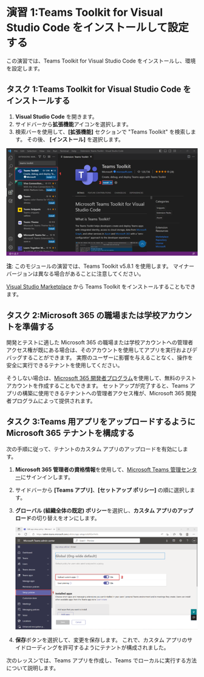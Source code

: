 # 演習 1:Teams Toolkit for Visual Studio Code をインストールして設定する

この演習では、Teams Toolkit for Visual Studio Code をインストールし、環境を設定します。

## タスク 1:Teams Toolkit for Visual Studio Code をインストールする

1. **Visual Studio Code** を開きます。
2. サイドバーから**拡張機能**アイコンを選択します。
3. 検索バーを使用して、**[拡張機能]** セクションで "Teams Toolkit" を検索します。 その後、 **[インストール]** を選択します。

![Visual Studio Code への Teams Toolkit インストールのスクリーンショット。](../../media/teams-toolkit-install.png)

**注**: このモジュールの演習では、Teams Toolkit v5.8.1 を使用します。 マイナー バージョンは異なる場合があることに注意してください。

[Visual Studio Marketplace](https://marketplace.visualstudio.com/items?itemName=TeamsDevApp.ms-teams-vscode-extension) から Teams Toolkit をインストールすることもできます。

## タスク 2:Microsoft 365 の職場または学校アカウントを準備する

開発とテストに適した Microsoft 365 の職場または学校アカウントへの管理者アクセス権が既にある場合は、そのアカウントを使用してアプリを実行およびデバッグすることができます。 実際のユーザーに影響を与えることなく、操作を安全に実行できるテナントを使用してください。

そうしない場合は、[Microsoft 365 開発者プログラム](https://aka.ms/m365developers)を使用して、無料のテスト アカウントを作成することもできます。  セットアップが完了すると、Teams アプリの構築に使用できるテナントへの管理者アクセス権が、Microsoft 365 開発者プログラムによって提供されます。

## タスク 3:Teams 用アプリをアップロードするように Microsoft 365 テナントを構成する

次の手順に従って、テナントのカスタム アプリのアップロードを有効にします。

1. **Microsoft 365 管理者の資格情報**を使用して、[Microsoft Teams 管理センター](https://admin.teams.microsoft.com)にサインインします。

2. サイドバーから **[Teams アプリ]**、**[セットアップ ポリシー]** の順に選択します。

3. **グローバル (組織全体の既定) ポリシー**を選択し、**カスタム アプリのアップロード**の切り替えをオンにします。

   ![カスタム アプリのアップロード構成のスクリーンショット。](../../media/configure-upload-apps.png)

4. **保存**ボタンを選択して、変更を保存します。 これで、カスタム アプリのサイドローディングを許可するようにテナントが構成されました。

次のレッスンでは、Teams アプリを作成し、Teams でローカルに実行する方法について説明します。
